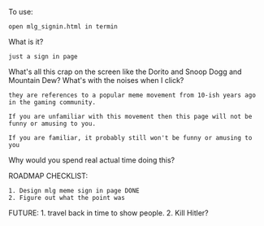 To use:

    open mlg_signin.html in termin

What is it?

    just a sign in page

What's all this crap on the screen like the Dorito and Snoop Dogg and Mountain Dew? What's with the noises when I click? 

    they are references to a popular meme movement from 10-ish years ago in the gaming community. 
    
    If you are unfamiliar with this movement then this page will not be funny or amusing to you. 

    If you are familiar, it probably still won't be funny or amusing to you

Why would you spend real actual time doing this?


ROADMAP CHECKLIST:

    1. Design mlg meme sign in page DONE
    2. Figure out what the point was 

FUTURE:
    1. travel back in time to show people.
    2. Kill Hitler?






